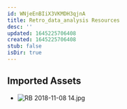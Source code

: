 ```yaml
---
id: WNjeEnBIiX3VKMDH3qjnA
title: Retro_data_analysis Resources
desc: ''
updated: 1645225706408
created: 1645225706408
stub: false
isDir: true
---
```

## Imported Assets
- ![RB 2018-11-08 14.jpg](/assets/rb-2018-11-08-14.jpg)
